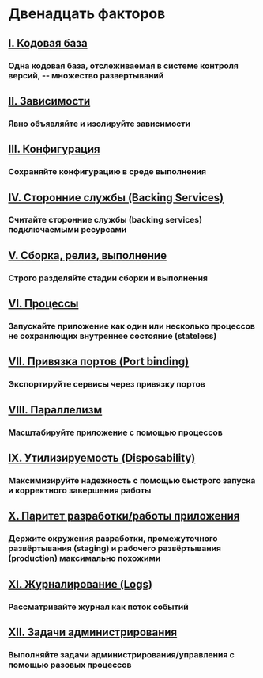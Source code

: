 Двенадцать факторов
==================

## [I. Кодовая база](./codebase)
### Одна кодовая база, отслеживаемая в системе контроля версий, -- множество развертываний

## [II. Зависимости](./dependencies)
### Явно объявляйте и изолируйте зависимости

## [III. Конфигурация](./config)
### Сохраняйте конфигурацию в среде выполнения

## [IV. Сторонние службы (Backing Services)](./backing-services)
### Считайте сторонние службы (backing services) подключаемыми ресурсами

## [V. Сборка, релиз, выполнение](./build-release-run)
### Строго разделяйте стадии сборки и выполнения

## [VI. Процессы](./processes)
### Запускайте приложение как один или несколько процессов не сохраняющих внутреннее состояние (stateless)

## [VII. Привязка портов (Port binding)](./port-binding)
### Экспортируйте сервисы через привязку портов

## [VIII. Параллелизм](./concurrency)
### Масштабируйте приложение с помощью процессов

## [IX. Утилизируемость (Disposability)](./disposability)
### Максимизируйте надежность с помощью быстрого запуска и корректного завершения работы

## [X. Паритет разработки/работы приложения](./dev-prod-parity)
### Держите окружения разработки, промежуточного развёртывания (staging) и рабочего развёртывания (production) максимально похожими

## [XI. Журналирование (Logs)](./logs)
### Рассматривайте журнал как поток событий

## [XII. Задачи администрирования](./admin-processes)
### Выполняйте задачи администрирования/управления с помощью разовых процессов
